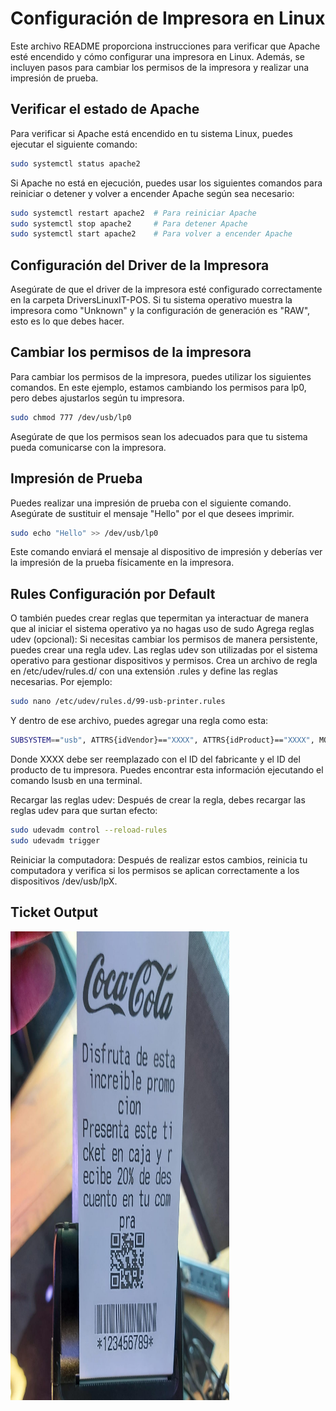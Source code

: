 # Configuración de Impresora en Linux

Este archivo README proporciona instrucciones para verificar que Apache esté encendido y cómo configurar una impresora en Linux. Además, se incluyen pasos para cambiar los permisos de la impresora y realizar una impresión de prueba.

## Verificar el estado de Apache

Para verificar si Apache está encendido en tu sistema Linux, puedes ejecutar el siguiente comando:

```bash
sudo systemctl status apache2
```
Si Apache no está en ejecución, puedes usar los siguientes comandos para reiniciar o detener y volver a encender Apache según sea necesario:

```bash
sudo systemctl restart apache2  # Para reiniciar Apache
sudo systemctl stop apache2     # Para detener Apache
sudo systemctl start apache2    # Para volver a encender Apache
```

## Configuración del Driver de la Impresora
Asegúrate de que el driver de la impresora esté configurado correctamente en la carpeta DriversLinuxIT-POS. Si tu sistema operativo muestra la impresora como "Unknown" y la configuración de generación es "RAW", esto es lo que debes hacer.

## Cambiar los permisos de la impresora
Para cambiar los permisos de la impresora, puedes utilizar los siguientes comandos. En este ejemplo, estamos cambiando los permisos para lp0, pero debes ajustarlos según tu impresora.

```bash
sudo chmod 777 /dev/usb/lp0
```
Asegúrate de que los permisos sean los adecuados para que tu sistema pueda comunicarse con la impresora.

## Impresión de Prueba
Puedes realizar una impresión de prueba con el siguiente comando. Asegúrate de sustituir el mensaje "Hello" por el que desees imprimir.

```bash
sudo echo "Hello" >> /dev/usb/lp0
```
Este comando enviará el mensaje al dispositivo de impresión y deberías ver la impresión de la prueba físicamente en la impresora.

## Rules Configuración por Default

O también puedes crear reglas que tepermitan ya interactuar de manera que al iniciar el sistema operativo ya no hagas uso de sudo
Agrega reglas udev (opcional): Si necesitas cambiar los permisos de manera persistente, puedes crear una regla udev. Las reglas udev son utilizadas por el sistema operativo para gestionar dispositivos y permisos. Crea un archivo de regla en /etc/udev/rules.d/ con una extensión .rules y define las reglas necesarias. Por ejemplo:
```bash
sudo nano /etc/udev/rules.d/99-usb-printer.rules

```

Y dentro de ese archivo, puedes agregar una regla como esta:
```bash
SUBSYSTEM=="usb", ATTRS{idVendor}=="XXXX", ATTRS{idProduct}=="XXXX", MODE="0666"

```

Donde XXXX debe ser reemplazado con el ID del fabricante y el ID del producto de tu impresora. Puedes encontrar esta información ejecutando el comando lsusb en una terminal.

Recargar las reglas udev: Después de crear la regla, debes recargar las reglas udev para que surtan efecto:

```bash
sudo udevadm control --reload-rules
sudo udevadm trigger
```
Reiniciar la computadora: Después de realizar estos cambios, reinicia tu computadora y verifica si los permisos se aplican correctamente a los dispositivos /dev/usb/lpX.


## Ticket Output

<img src="ticket.jpg" alt="Ticket" width="350" height="750">